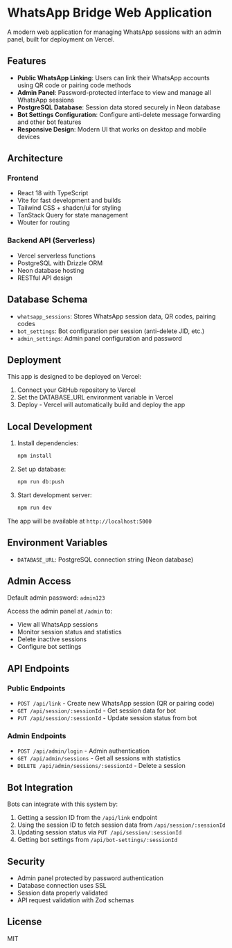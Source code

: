 # WhatsApp Bridge Web Application

A modern web application for managing WhatsApp sessions with an admin panel, built for deployment on Vercel.

## Features

- **Public WhatsApp Linking**: Users can link their WhatsApp accounts using QR code or pairing code methods
- **Admin Panel**: Password-protected interface to view and manage all WhatsApp sessions
- **PostgreSQL Database**: Session data stored securely in Neon database
- **Bot Settings Configuration**: Configure anti-delete message forwarding and other bot features
- **Responsive Design**: Modern UI that works on desktop and mobile devices

## Architecture

### Frontend
- React 18 with TypeScript
- Vite for fast development and builds
- Tailwind CSS + shadcn/ui for styling
- TanStack Query for state management
- Wouter for routing

### Backend API (Serverless)
- Vercel serverless functions
- PostgreSQL with Drizzle ORM
- Neon database hosting
- RESTful API design

## Database Schema

- `whatsapp_sessions`: Stores WhatsApp session data, QR codes, pairing codes
- `bot_settings`: Bot configuration per session (anti-delete JID, etc.)
- `admin_settings`: Admin panel configuration and password

## Deployment

This app is designed to be deployed on Vercel:

1. Connect your GitHub repository to Vercel
2. Set the DATABASE_URL environment variable in Vercel
3. Deploy - Vercel will automatically build and deploy the app

## Local Development

1. Install dependencies:
   ```bash
   npm install
   ```

2. Set up database:
   ```bash
   npm run db:push
   ```

3. Start development server:
   ```bash
   npm run dev
   ```

The app will be available at `http://localhost:5000`

## Environment Variables

- `DATABASE_URL`: PostgreSQL connection string (Neon database)

## Admin Access

Default admin password: `admin123`

Access the admin panel at `/admin` to:
- View all WhatsApp sessions
- Monitor session status and statistics  
- Delete inactive sessions
- Configure bot settings

## API Endpoints

### Public Endpoints
- `POST /api/link` - Create new WhatsApp session (QR or pairing code)
- `GET /api/session/:sessionId` - Get session data for bot
- `PUT /api/session/:sessionId` - Update session status from bot

### Admin Endpoints  
- `POST /api/admin/login` - Admin authentication
- `GET /api/admin/sessions` - Get all sessions with statistics
- `DELETE /api/admin/sessions/:sessionId` - Delete a session

## Bot Integration

Bots can integrate with this system by:

1. Getting a session ID from the `/api/link` endpoint
2. Using the session ID to fetch session data from `/api/session/:sessionId`
3. Updating session status via `PUT /api/session/:sessionId`
4. Getting bot settings from `/api/bot-settings/:sessionId`

## Security

- Admin panel protected by password authentication
- Database connection uses SSL
- Session data properly validated
- API request validation with Zod schemas

## License

MIT